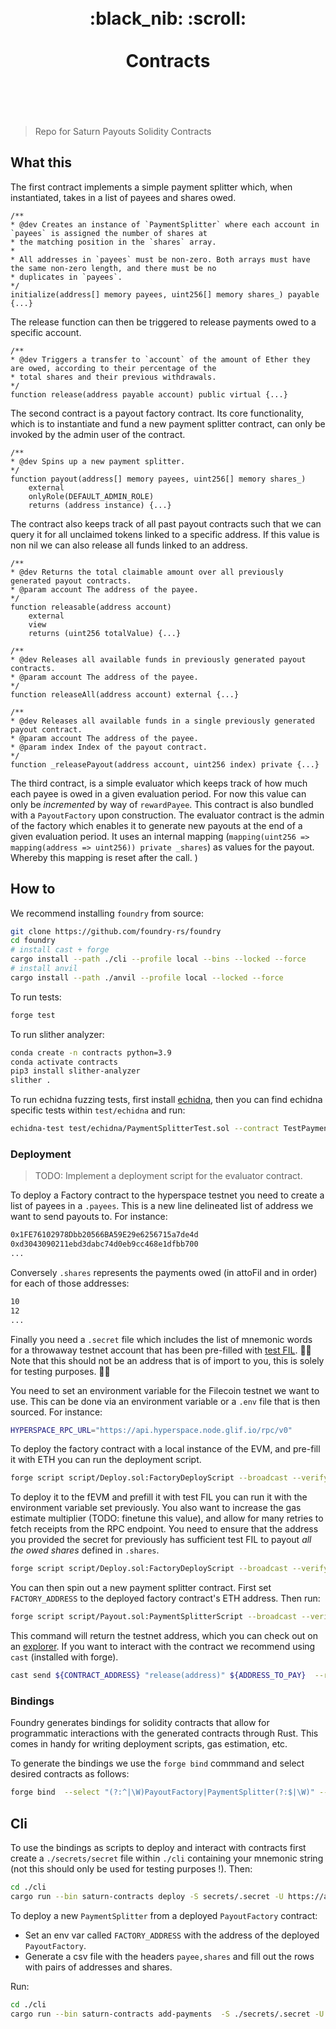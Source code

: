 <h1 align="center">
	<br>
	 :black_nib: :scroll:
	<br>
	<br>
	Contracts
	<br>
	<br>
	<br>
</h1>

> Repo for Saturn Payouts Solidity Contracts


## What this

The first contract implements a simple payment splitter which, when instantiated, takes in a list of payees and shares owed.

```solidity
/**
* @dev Creates an instance of `PaymentSplitter` where each account in `payees` is assigned the number of shares at
* the matching position in the `shares` array.
*
* All addresses in `payees` must be non-zero. Both arrays must have the same non-zero length, and there must be no
* duplicates in `payees`.
*/
initialize(address[] memory payees, uint256[] memory shares_) payable {...}

```

The release function can then be triggered to release payments owed to a specific account.

```solidity
/**
* @dev Triggers a transfer to `account` of the amount of Ether they are owed, according to their percentage of the
* total shares and their previous withdrawals.
*/
function release(address payable account) public virtual {...}

```


The second contract is a payout factory contract. Its core functionality, which is to instantiate and fund a new payment splitter contract, can only be invoked by the admin user of the contract.

```solidity
/**
* @dev Spins up a new payment splitter.
*/
function payout(address[] memory payees, uint256[] memory shares_)
	external
	onlyRole(DEFAULT_ADMIN_ROLE)
	returns (address instance) {...}
```

The contract also keeps track of all past payout contracts such that we can query it for all unclaimed tokens linked to a specific address. If this value is non nil we can also release all funds linked to an address.

```solidity
/**
* @dev Returns the total claimable amount over all previously generated payout contracts.
* @param account The address of the payee.
*/
function releasable(address account)
	external
	view
	returns (uint256 totalValue) {...}

/**
* @dev Releases all available funds in previously generated payout contracts.
* @param account The address of the payee.
*/
function releaseAll(address account) external {...}

/**
* @dev Releases all available funds in a single previously generated payout contract.
* @param account The address of the payee.
* @param index Index of the payout contract.
*/
function _releasePayout(address account, uint256 index) private {...}
```

The third contract, is a simple evaluator which keeps track of how much each payee is owed in a given evaluation period. For now this value can only be _incremented_ by way of `rewardPayee`. This contract is also bundled with a  `PayoutFactory` upon construction. The evaluator contract is the admin of the factory which enables it to generate new payouts at the end of a given evaluation period. It uses an internal mapping (`mapping(uint256 => mapping(address => uint256)) private _shares`) as values for the payout. Whereby this mapping is reset after the call. )



## How to


We recommend installing `foundry` from source:
```bash
git clone https://github.com/foundry-rs/foundry
cd foundry
# install cast + forge
cargo install --path ./cli --profile local --bins --locked --force
# install anvil
cargo install --path ./anvil --profile local --locked --force
```

To run tests:
```bash
forge test
```

To run slither analyzer:
```bash
conda create -n contracts python=3.9
conda activate contracts
pip3 install slither-analyzer
slither .
```

To run echidna fuzzing tests, first install [echidna](https://github.com/crytic/echidna), then you can find echidna specific tests within `test/echidna` and run:

```bash
echidna-test test/echidna/PaymentSplitterTest.sol --contract TestPaymentSplitter --config echidnaconfig.yaml
```

### Deployment

> TODO: Implement a deployment script for the evaluator contract.


To deploy a Factory contract to the hyperspace testnet you need to create a list of payees in a `.payees`. This is a new line delineated list of address we want to send payouts to. For instance:
```bash
0x1FE76102978Dbb20566BA59E29e6256715a7de4d
0xd3043090211ebd3dabc74d0eb9cc468e1dfbb700
...
```

Conversely `.shares` represents the payments owed (in attoFil and in order) for each of those addresses:
```bash
10
12
...
```

Finally you need a `.secret` file which includes the list of mnemonic words for a throwaway testnet account that has been pre-filled with [test FIL](https://hyperspace.yoga/#faucet). 🚨🚨 Note that this should not be an address that is of import to you, this is solely for testing purposes. 🚨🚨

You need to set an environment variable for the Filecoin testnet we want to use. This can be done via an environment variable or a `.env` file that is then sourced. For instance:
```bash
HYPERSPACE_RPC_URL="https://api.hyperspace.node.glif.io/rpc/v0"
```

To deploy the factory contract with a local instance of the EVM, and pre-fill it with ETH you can run the deployment script.
```bash
forge script script/Deploy.sol:FactoryDeployScript --broadcast --verify
```

To deploy it to the fEVM and prefill it with test FIL you can run it with the environment variable set previously. You also want to increase the gas estimate multiplier (TODO: finetune this value), and allow for many retries to fetch receipts from the RPC endpoint. You need to ensure that the address you provided the secret for previously has sufficient test FIL to payout _all the owed shares_ defined in `.shares`.
```bash
forge script script/Deploy.sol:FactoryDeployScript --broadcast --verify --rpc-url ${HYPERSPACE_RPC_URL} --gas-estimate-multiplier 10000 --slow
```


You can then spin out a new payment splitter contract. First set `FACTORY_ADDRESS` to the deployed factory contract's ETH address. Then run:
```bash
forge script script/Payout.sol:PaymentSplitterScript --broadcast --verify --rpc-url ${HYPERSPACE_RPC_URL} --gas-estimate-multiplier 10000 --slow
```

This command will return the testnet address, which you can check out on an [explorer](https://hyperspace.filfox.info/en). If you want to interact with the contract we recommend using `cast` (installed with forge).

```bash
cast send ${CONTRACT_ADDRESS} "release(address)" ${ADDRESS_TO_PAY}  --rpc-url ${HYPERSPACE_RPC_URL} --private-key=${HYPERSPACE_PRIVKEY}
```


### Bindings

Foundry generates bindings for solidity contracts that allow for programmatic interactions with the generated contracts through Rust. This comes in handy for writing deployment scripts, gas estimation, etc.

To generate the bindings we use the `forge bind` commmand and select desired contracts as follows:

```bash
forge bind  --select "(?:^|\W)PayoutFactory|PaymentSplitter(?:$|\W)" --crate-name contract-bindings -b ./cli/bindings
```

## Cli

To use the bindings as scripts to deploy and interact with contracts first create a `./secrets/secret` file within `./cli` containing your mnemonic string (not this should only be used for testing purposes !).
Then:
```bash
cd ./cli
cargo run --bin saturn-contracts deploy -S secrets/.secret -U https://api.hyperspace.node.glif.io/rpc/v1

```
To deploy a new `PaymentSplitter` from a deployed `PayoutFactory` contract:
- Set an env var called `FACTORY_ADDRESS` with the address of the deployed `PayoutFactory`.
- Generate a csv file with the headers `payee,shares` and fill out the rows with pairs of addresses and shares.

Run:
```bash
cd ./cli
cargo run --bin saturn-contracts add-payments  -S ./secrets/.secret -U $RPC_URL -F $FACTORY_ADDRESS -P ./secrets/payouts.csv
```